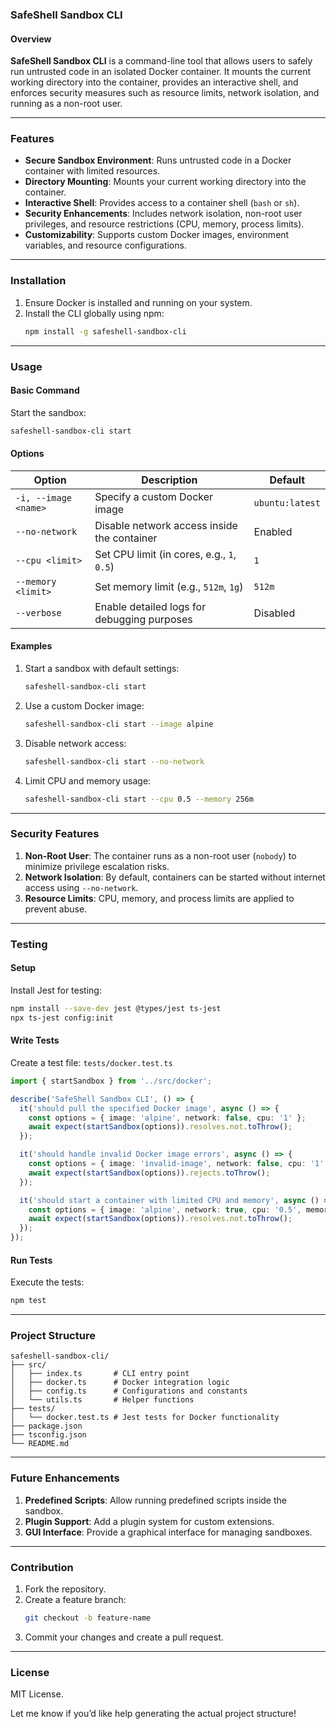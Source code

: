 ### SafeShell Sandbox CLI  

#### **Overview**  
**SafeShell Sandbox CLI** is a command-line tool that allows users to safely run untrusted code in an isolated Docker container. It mounts the current working directory into the container, provides an interactive shell, and enforces security measures such as resource limits, network isolation, and running as a non-root user.  

---

### Features  
- **Secure Sandbox Environment**: Runs untrusted code in a Docker container with limited resources.  
- **Directory Mounting**: Mounts your current working directory into the container.  
- **Interactive Shell**: Provides access to a container shell (`bash` or `sh`).  
- **Security Enhancements**: Includes network isolation, non-root user privileges, and resource restrictions (CPU, memory, process limits).  
- **Customizability**: Supports custom Docker images, environment variables, and resource configurations.  

---

### Installation  
1. Ensure Docker is installed and running on your system.  
2. Install the CLI globally using npm:  
   ```bash
   npm install -g safeshell-sandbox-cli
   ```  

---

### Usage  

#### **Basic Command**  
Start the sandbox:  
```bash
safeshell-sandbox-cli start
```  

#### **Options**  
| Option               | Description                                    | Default         |  
|----------------------|------------------------------------------------|-----------------|  
| `-i, --image <name>` | Specify a custom Docker image                  | `ubuntu:latest` |  
| `--no-network`       | Disable network access inside the container    | Enabled         |  
| `--cpu <limit>`      | Set CPU limit (in cores, e.g., `1`, `0.5`)     | `1`             |  
| `--memory <limit>`   | Set memory limit (e.g., `512m`, `1g`)          | `512m`          |  
| `--verbose`          | Enable detailed logs for debugging purposes    | Disabled        |  

#### **Examples**  
1. Start a sandbox with default settings:  
   ```bash
   safeshell-sandbox-cli start  
   ```  

2. Use a custom Docker image:  
   ```bash
   safeshell-sandbox-cli start --image alpine  
   ```  

3. Disable network access:  
   ```bash
   safeshell-sandbox-cli start --no-network  
   ```  

4. Limit CPU and memory usage:  
   ```bash
   safeshell-sandbox-cli start --cpu 0.5 --memory 256m  
   ```  

---

### Security Features  
1. **Non-Root User**: The container runs as a non-root user (`nobody`) to minimize privilege escalation risks.  
2. **Network Isolation**: By default, containers can be started without internet access using `--no-network`.  
3. **Resource Limits**: CPU, memory, and process limits are applied to prevent abuse.  

---

### Testing  

#### **Setup**  
Install Jest for testing:  
```bash
npm install --save-dev jest @types/jest ts-jest  
npx ts-jest config:init  
```  

#### **Write Tests**  
Create a test file: `tests/docker.test.ts`  
```ts
import { startSandbox } from '../src/docker';

describe('SafeShell Sandbox CLI', () => {
  it('should pull the specified Docker image', async () => {
    const options = { image: 'alpine', network: false, cpu: '1' };
    await expect(startSandbox(options)).resolves.not.toThrow();
  });

  it('should handle invalid Docker image errors', async () => {
    const options = { image: 'invalid-image', network: false, cpu: '1' };
    await expect(startSandbox(options)).rejects.toThrow();
  });

  it('should start a container with limited CPU and memory', async () => {
    const options = { image: 'alpine', network: true, cpu: '0.5', memory: '256m' };
    await expect(startSandbox(options)).resolves.not.toThrow();
  });
});
```  

#### **Run Tests**  
Execute the tests:  
```bash
npm test  
```  

---

### Project Structure  
```
safeshell-sandbox-cli/  
├── src/  
│   ├── index.ts       # CLI entry point  
│   ├── docker.ts      # Docker integration logic  
│   ├── config.ts      # Configurations and constants  
│   └── utils.ts       # Helper functions  
├── tests/  
│   └── docker.test.ts # Jest tests for Docker functionality  
├── package.json  
├── tsconfig.json  
└── README.md  
```

---

### Future Enhancements  
1. **Predefined Scripts**: Allow running predefined scripts inside the sandbox.  
2. **Plugin Support**: Add a plugin system for custom extensions.  
3. **GUI Interface**: Provide a graphical interface for managing sandboxes.  

---

### Contribution  
1. Fork the repository.  
2. Create a feature branch:  
   ```bash
   git checkout -b feature-name  
   ```  
3. Commit your changes and create a pull request.  

---

### License  
MIT License.  

Let me know if you’d like help generating the actual project structure!